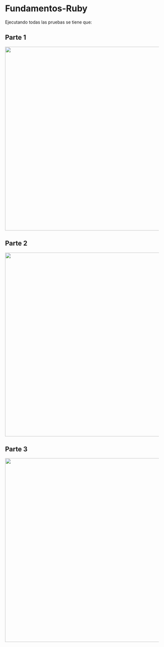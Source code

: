 # Fundamentos-Ruby
Ejecutando todas las pruebas se tiene que:
## Parte 1
<p align="center">
  <img src="https://github.com/Daniel349167/Fundamentos-Ruby/assets/62466867/bae9ff65-cebf-44e1-bf5b-52d63e1b6253" width="600" />
</p>

## Parte 2
<p align="center">
  <img src="https://github.com/Daniel349167/Fundamentos-Ruby/assets/62466867/1ab0febc-b6bc-4cd9-8808-b08858008535" width="600" />
</p>

## Parte 3
<p align="center">
  <img src="https://github.com/Daniel349167/Fundamentos-Ruby/assets/62466867/736fb57f-d4ae-49ab-84a7-68d476876484" width="600" />
</p>

